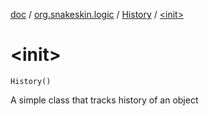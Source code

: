 [doc](../../index.md) / [org.snakeskin.logic](../index.md) / [History](index.md) / [&lt;init&gt;](./-init-.md)

# &lt;init&gt;

`History()`

A simple class that tracks history of an object

